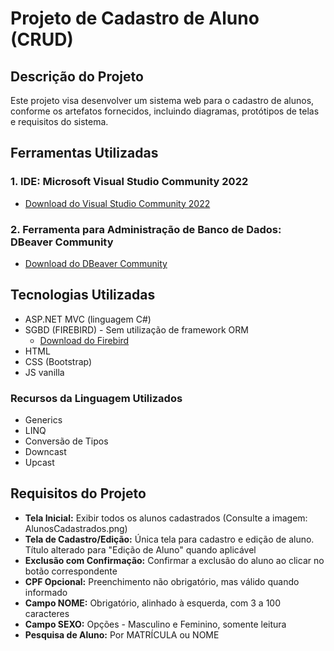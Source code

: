 # Projeto de Cadastro de Aluno (CRUD)

## Descrição do Projeto

Este projeto visa desenvolver um sistema web para o cadastro de alunos, conforme os artefatos fornecidos, incluindo diagramas, protótipos de telas e requisitos do sistema.

## Ferramentas Utilizadas

### 1. IDE: Microsoft Visual Studio Community 2022
   - [Download do Visual Studio Community 2022](https://visualstudio.microsoft.com/pt-br/vs/community/)

### 2. Ferramenta para Administração de Banco de Dados: DBeaver Community
   - [Download do DBeaver Community](https://dbeaver.io/download/)

## Tecnologias Utilizadas

- ASP.NET MVC (linguagem C#)
- SGBD (FIREBIRD) - Sem utilização de framework ORM
   - [Download do Firebird](https://firebirdsql.org/en/firebird-4-0)
- HTML
- CSS (Bootstrap)
- JS vanilla

### Recursos da Linguagem Utilizados

- Generics
- LINQ
- Conversão de Tipos
- Downcast
- Upcast

## Requisitos do Projeto

- **Tela Inicial:** Exibir todos os alunos cadastrados (Consulte a imagem: AlunosCadastrados.png)
- **Tela de Cadastro/Edição:** Única tela para cadastro e edição de aluno. Título alterado para "Edição de Aluno" quando aplicável
- **Exclusão com Confirmação:** Confirmar a exclusão do aluno ao clicar no botão correspondente
- **CPF Opcional:** Preenchimento não obrigatório, mas válido quando informado
- **Campo NOME:** Obrigatório, alinhado à esquerda, com 3 a 100 caracteres
- **Campo SEXO:** Opções - Masculino e Feminino, somente leitura
- **Pesquisa de Aluno:** Por MATRÍCULA ou NOME
